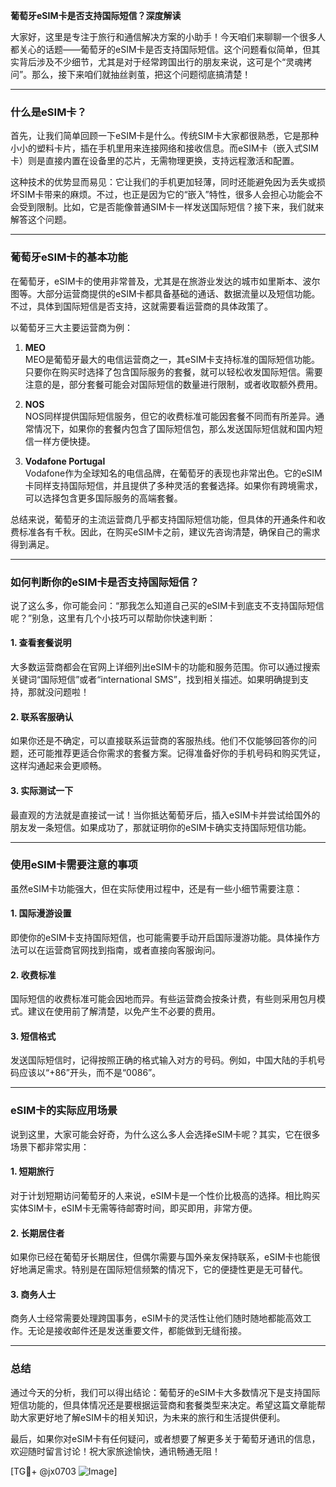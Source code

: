 **葡萄牙eSIM卡是否支持国际短信？深度解读**

大家好，这里是专注于旅行和通信解决方案的小助手！今天咱们来聊聊一个很多人都关心的话题——葡萄牙的eSIM卡是否支持国际短信。这个问题看似简单，但其实背后涉及不少细节，尤其是对于经常跨国出行的朋友来说，这可是个“灵魂拷问”。那么，接下来咱们就抽丝剥茧，把这个问题彻底搞清楚！

---

### 什么是eSIM卡？

首先，让我们简单回顾一下eSIM卡是什么。传统SIM卡大家都很熟悉，它是那种小小的塑料卡片，插在手机里用来连接网络和接收信息。而eSIM卡（嵌入式SIM卡）则是直接内置在设备里的芯片，无需物理更换，支持远程激活和配置。

这种技术的优势显而易见：它让我们的手机更加轻薄，同时还能避免因为丢失或损坏SIM卡带来的麻烦。不过，也正是因为它的“嵌入”特性，很多人会担心功能会不会受到限制。比如，它是否能像普通SIM卡一样发送国际短信？接下来，我们就来解答这个问题。

---

### 葡萄牙eSIM卡的基本功能

在葡萄牙，eSIM卡的使用非常普及，尤其是在旅游业发达的城市如里斯本、波尔图等。大部分运营商提供的eSIM卡都具备基础的通话、数据流量以及短信功能。不过，具体到国际短信是否支持，这就需要看运营商的具体政策了。

以葡萄牙三大主要运营商为例：

1. **MEO**  
   MEO是葡萄牙最大的电信运营商之一，其eSIM卡支持标准的国际短信功能。只要你在购买时选择了包含国际服务的套餐，就可以轻松收发国际短信。需要注意的是，部分套餐可能会对国际短信的数量进行限制，或者收取额外费用。

2. **NOS**  
   NOS同样提供国际短信服务，但它的收费标准可能因套餐不同而有所差异。通常情况下，如果你的套餐内包含了国际短信包，那么发送国际短信就和国内短信一样方便快捷。

3. **Vodafone Portugal**  
   Vodafone作为全球知名的电信品牌，在葡萄牙的表现也非常出色。它的eSIM卡同样支持国际短信，并且提供了多种灵活的套餐选择。如果你有跨境需求，可以选择包含更多国际服务的高端套餐。

总结来说，葡萄牙的主流运营商几乎都支持国际短信功能，但具体的开通条件和收费标准各有千秋。因此，在购买eSIM卡之前，建议先咨询清楚，确保自己的需求得到满足。

---

### 如何判断你的eSIM卡是否支持国际短信？

说了这么多，你可能会问：“那我怎么知道自己买的eSIM卡到底支不支持国际短信呢？”别急，这里有几个小技巧可以帮助你快速判断：

#### 1. 查看套餐说明  
大多数运营商都会在官网上详细列出eSIM卡的功能和服务范围。你可以通过搜索关键词“国际短信”或者“international SMS”，找到相关描述。如果明确提到支持，那就没问题啦！

#### 2. 联系客服确认  
如果你还是不确定，可以直接联系运营商的客服热线。他们不仅能够回答你的问题，还可能推荐更适合你需求的套餐方案。记得准备好你的手机号码和购买凭证，这样沟通起来会更顺畅。

#### 3. 实际测试一下  
最直观的方法就是直接试一试！当你抵达葡萄牙后，插入eSIM卡并尝试给国外的朋友发一条短信。如果成功了，那就证明你的eSIM卡确实支持国际短信功能。

---

### 使用eSIM卡需要注意的事项

虽然eSIM卡功能强大，但在实际使用过程中，还是有一些小细节需要注意：

#### 1. 国际漫游设置  
即使你的eSIM卡支持国际短信，也可能需要手动开启国际漫游功能。具体操作方法可以在运营商官网找到指南，或者直接向客服询问。

#### 2. 收费标准  
国际短信的收费标准可能会因地而异。有些运营商会按条计费，有些则采用包月模式。建议在使用前了解清楚，以免产生不必要的费用。

#### 3. 短信格式  
发送国际短信时，记得按照正确的格式输入对方的号码。例如，中国大陆的手机号码应该以“+86”开头，而不是“0086”。

---

### eSIM卡的实际应用场景

说到这里，大家可能会好奇，为什么这么多人会选择eSIM卡呢？其实，它在很多场景下都非常实用：

#### 1. 短期旅行  
对于计划短期访问葡萄牙的人来说，eSIM卡是一个性价比极高的选择。相比购买实体SIM卡，eSIM卡无需等待邮寄时间，即买即用，非常方便。

#### 2. 长期居住者  
如果你已经在葡萄牙长期居住，但偶尔需要与国外亲友保持联系，eSIM卡也能很好地满足需求。特别是在国际短信频繁的情况下，它的便捷性更是无可替代。

#### 3. 商务人士  
商务人士经常需要处理跨国事务，eSIM卡的灵活性让他们随时随地都能高效工作。无论是接收邮件还是发送重要文件，都能做到无缝衔接。

---

### 总结

通过今天的分析，我们可以得出结论：葡萄牙的eSIM卡大多数情况下是支持国际短信功能的，但具体情况还是要根据运营商和套餐类型来决定。希望这篇文章能帮助大家更好地了解eSIM卡的相关知识，为未来的旅行和生活提供便利。

最后，如果你对eSIM卡有任何疑问，或者想要了解更多关于葡萄牙通讯的信息，欢迎随时留言讨论！祝大家旅途愉快，通讯畅通无阻！

[TG💪+ @jx0703 ![Image](https://github.com/user-attachments/assets/dbca1d08-cadb-493c-b0ec-ad6f7a83f270)]